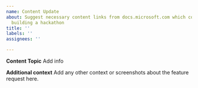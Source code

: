 ```yaml
---
name: Content Update
about: Suggest necessary content links from docs.microsoft.com which come handy during
  building a hackathon
title: ''
labels: ''
assignees: ''

---
```


**Content Topic**
Add info

**Additional context**
Add any other context or screenshots about the feature request here.
